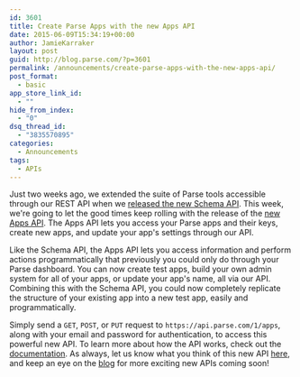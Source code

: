 ```yaml
---
id: 3601
title: Create Parse Apps with the new Apps API
date: 2015-06-09T15:34:19+00:00
author: JamieKarraker
layout: post
guid: http://blog.parse.com/?p=3601
permalink: /announcements/create-parse-apps-with-the-new-apps-api/
post_format:
  - basic
app_store_link_id:
  - ""
hide_from_index:
  - "0"
dsq_thread_id:
  - "3835570895"
categories:
  - Announcements
tags:
  - APIs
---
```

Just two weeks ago, we extended the suite of Parse tools accessible through our REST API when we [released the new Schema API](http://blog.parse.com/announcements/releasing-the-schema-api/). This week, we're going to let the good times keep rolling with the release of the [new Apps API](https://parse.com/docs/rest/guide#apps). The Apps API lets you access your Parse apps and their keys, create new apps, and update your app's settings through our API.

Like the Schema API, the Apps API lets you access information and perform actions programmatically that previously you could only do through your Parse dashboard. You can now create test apps, build your own admin system for all of your apps, or update your app's name, all via our API. Combining this with the Schema API, you could now completely replicate the structure of your existing app into a new test app, easily and programmatically.

Simply send a `GET`, `POST`, or `PUT` request to `https://api.parse.com/1/apps`, along with your email and password for authentication, to access this powerful new API. To learn more about how the API works, check out the [documentation](https://parse.com/docs/rest/guide#apps). As always, let us know what you think of this new API [here](https://parse.com/help), and keep an eye on the [blog](http://blog.parse.com/) for more exciting new APIs coming soon!